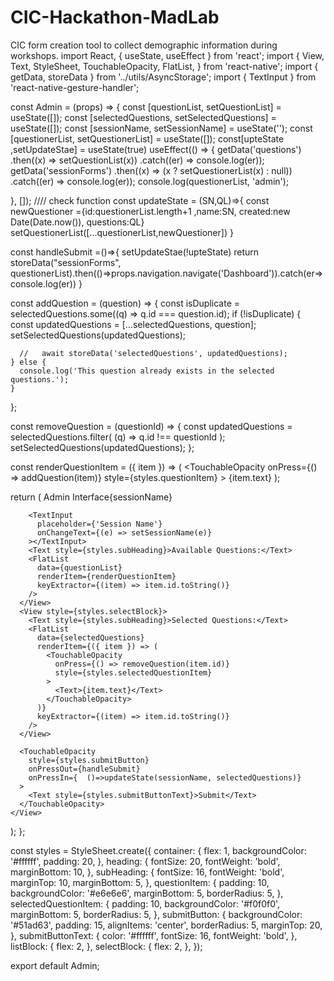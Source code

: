 # CIC-Hackathon-MadLab
CIC form creation tool to collect demographic information during workshops.
import React, { useState, useEffect } from 'react';
import {
  View,
  Text,
  StyleSheet,
  TouchableOpacity,
  FlatList,
} from 'react-native';
import { getData, storeData } from '../utils/AsyncStorage';
import { TextInput } from 'react-native-gesture-handler';








const Admin = (props) => {
  const [questionList, setQuestionList] = useState([]);
  const [selectedQuestions, setSelectedQuestions] = useState([]);
  const [sessionName, setSessionName] = useState('');
  const [questionerList, setQuestionerList] = useState([]);
  const[upteState ,setUpdateStae] = useState(true)
  useEffect(() => {
    getData('questions')
      .then((x) => setQuestionList(x))
      .catch((er) => console.log(er));
    getData('sessionForms')
      .then((x) => (x ? setQuestionerList(x) : null))
      .catch((er) => console.log(er));
    console.log(questionerList, 'admin');
  
  }, []);
  //// check function
const updateState = (SN,QL)=>{
  const newQuestioner ={id:questionerList.length+1 ,name:SN, created:new Date(Date.now()), questions:QL}
  setQuestionerList([...questionerList,newQuestioner])
 }

  const handleSubmit =()=>{
    setUpdateStae(!upteState)
    return storeData("sessionForms", questionerList).then(()=>props.navigation.navigate('Dashboard')).catch(er=>console.log(er))
  }
  
  

  const addQuestion =  (question) => {
    const isDuplicate = selectedQuestions.some((q) => q.id === question.id);
    if (!isDuplicate) {
      const updatedQuestions = [...selectedQuestions, question];
      setSelectedQuestions(updatedQuestions);

      //   await storeData('selectedQuestions', updatedQuestions);
    } else {
      console.log('This question already exists in the selected questions.');
    }
  };


  const removeQuestion =  (questionId) => {
    const updatedQuestions = selectedQuestions.filter(
      (q) => q.id !== questionId
    );
    setSelectedQuestions(updatedQuestions);
  };

  const renderQuestionItem = ({ item }) => (
    <TouchableOpacity
      onPress={() => addQuestion(item)}
      style={styles.questionItem}
    >
      <Text>{item.text}</Text>
    </TouchableOpacity>
  );

  return (
    <View style={styles.container}>
      <View style={styles.listBlock}>
        <Text style={styles.heading}>Admin Interface{sessionName}</Text>

        <TextInput
          placeholder={'Session Name'}
          onChangeText={(e) => setSessionName(e)}
        ></TextInput>
        <Text style={styles.subHeading}>Available Questions:</Text>
        <FlatList
          data={questionList}
          renderItem={renderQuestionItem}
          keyExtractor={(item) => item.id.toString()}
        />
      </View>
      <View style={styles.selectBlock}>
        <Text style={styles.subHeading}>Selected Questions:</Text>
        <FlatList
          data={selectedQuestions}
          renderItem={({ item }) => (
            <TouchableOpacity
              onPress={() => removeQuestion(item.id)}
              style={styles.selectedQuestionItem}
            >
              <Text>{item.text}</Text>
            </TouchableOpacity>
          )}
          keyExtractor={(item) => item.id.toString()}
        />
      </View>

      <TouchableOpacity
        style={styles.submitButton}
        onPressOut={handleSubmit}
        onPressIn={  ()=>updateState(sessionName, selectedQuestions)}
      >
        <Text style={styles.submitButtonText}>Submit</Text>
      </TouchableOpacity>
    </View>
  );
};

const styles = StyleSheet.create({
  container: {
    flex: 1,
    backgroundColor: '#ffffff',
    padding: 20,
  },
  heading: {
    fontSize: 20,
    fontWeight: 'bold',
    marginBottom: 10,
  },
  subHeading: {
    fontSize: 16,
    fontWeight: 'bold',
    marginTop: 10,
    marginBottom: 5,
  },
  questionItem: {
    padding: 10,
    backgroundColor: '#e6e6e6',
    marginBottom: 5,
    borderRadius: 5,
  },
  selectedQuestionItem: {
    padding: 10,
    backgroundColor: '#f0f0f0',
    marginBottom: 5,
    borderRadius: 5,
  },
  submitButton: {
    backgroundColor: '#51ad63',
    padding: 15,
    alignItems: 'center',
    borderRadius: 5,
    marginTop: 20,
  },
  submitButtonText: {
    color: '#ffffff',
    fontSize: 16,
    fontWeight: 'bold',
  },
  listBlock: {
    flex: 2,
  },
  selectBlock: {
    flex: 2,
  },
});

export default Admin;
